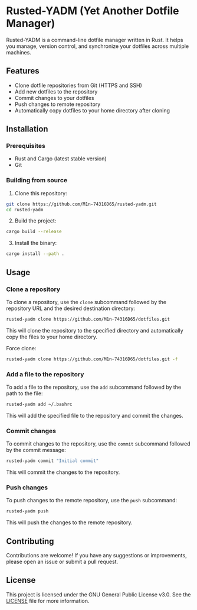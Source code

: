 # Rusted-YADM (Yet Another Dotfile Manager)

Rusted-YADM is a command-line dotfile manager written in Rust. It helps you manage, version control, and synchronize your dotfiles across multiple machines.

## Features

- Clone dotfile repositories from Git (HTTPS and SSH)
- Add new dotfiles to the repository
- Commit changes to your dotfiles
- Push changes to remote repository
- Automatically copy dotfiles to your home directory after cloning

## Installation

### Prerequisites

- Rust and Cargo (latest stable version)
- Git

### Building from source

1. Clone this repository:

```bash
git clone https://github.com/M1n-74316D65/rusted-yadm.git
cd rusted-yadm
```

2. Build the project:

```bash
cargo build --release
```

3. Install the binary:

```bash
cargo install --path .
```

## Usage

### Clone a repository

To clone a repository, use the `clone` subcommand followed by the repository URL and the desired destination directory:

```bash
rusted-yadm clone https://github.com/M1n-74316D65/dotfiles.git
```

This will clone the repository to the specified directory and automatically copy the files to your home directory.

Force clone:

```bash
rusted-yadm clone https://github.com/M1n-74316D65/dotfiles.git -f
```

### Add a file to the repository

To add a file to the repository, use the `add` subcommand followed by the path to the file:

```bash
rusted-yadm add ~/.bashrc
```

This will add the specified file to the repository and commit the changes.

### Commit changes

To commit changes to the repository, use the `commit` subcommand followed by the commit message:

```bash
rusted-yadm commit "Initial commit"
```

This will commit the changes to the repository.

### Push changes

To push changes to the remote repository, use the `push` subcommand:

```bash
rusted-yadm push
```

This will push the changes to the remote repository.

## Contributing

Contributions are welcome! If you have any suggestions or improvements, please open an issue or submit a pull request.

## License

This project is licensed under the GNU General Public License v3.0. See the [LICENSE](LICENSE) file for more information.
